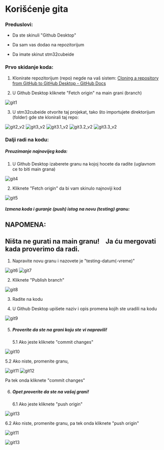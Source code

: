 # Korišćenje gita

### Preduslovi:

- Da ste skinuli "Github Desktop"

- Da sam vas dodao na repozitorijum

- Da imate skinut stm32cubeide

### Prvo skidanje koda:

1. Klonirate repozitorijum (repo) negde na vaš sistem: [Cloning a repository from GitHub to GitHub Desktop - GitHub Docs](https://docs.github.com/en/desktop/adding-and-cloning-repositories/cloning-a-repository-from-github-to-github-desktop)

2. U Github Desktop kliknete "Fetch origin" na main grani (branch)
   
![git1](https://github.com/lazar-popadic/381_2025/blob/main/slike%20za%20readme/git1.PNG)

3. U stm32cubeide otvorite taj projekat, tako što importujete direktorijum (folder) gde ste klonirali taj repo:
   
![git2_v2](https://github.com/lazar-popadic/381_2025/blob/main/slike%20za%20readme/git2_v2.png)
![git3_v2](https://github.com/lazar-popadic/381_2025/blob/main/slike%20za%20readme/git3_v2.png)
![git3.1_v2](https://github.com/lazar-popadic/381_2025/blob/main/slike%20za%20readme/git3.1_v2.png)
![git3.2_v2](https://github.com/lazar-popadic/381_2025/blob/main/slike%20za%20readme/git3.2_v2.png)
![git3.3_v2](https://github.com/lazar-popadic/381_2025/blob/main/slike%20za%20readme/git3.3_v2.png)

### Dalji radi na kodu:

##### Preuzimanje najnovijeg koda:

1. U Github Desktop izaberete granu na kojoj hocete da radite (uglavnom ce to biti main grana)
   
![git4](https://github.com/lazar-popadic/381_2025/blob/main/slike%20za%20readme/git4.PNG)

2. Kliknete "Fetch origin" da bi vam skinulo najnoviji kod
   
![git5](https://github.com/lazar-popadic/381_2025/blob/main/slike%20za%20readme/git5.PNG)

##### Izmena koda i guranje (push) istog na novu (testing) granu:

## NAPOMENA:
## Ništa ne gurati na main granu!    Ja ću mergovati kada proverimo da radi.

1. Napravite novu granu i nazovete je "testing-datum(-vreme)"
   
![git6](https://github.com/lazar-popadic/381_2025/blob/main/slike%20za%20readme/git6.PNG)
![git7](https://github.com/lazar-popadic/381_2025/blob/main/slike%20za%20readme/git7.PNG)

2. Kliknete "Publish branch"
   
![git8](https://github.com/lazar-popadic/381_2025/blob/main/slike%20za%20readme/git8.PNG)

3. Radite na kodu

4. U Github Desktop upišete naziv i opis promena kojih ste uradili na kodu
   
![git9](https://github.com/lazar-popadic/381_2025/blob/main/slike%20za%20readme/git9.PNG)

5. ##### Proverite da ste na grani koju ste vi napravili!
   
   5.1 Ako jeste kliknete "commit changes"
   
![git10](https://github.com/lazar-popadic/381_2025/blob/main/slike%20za%20readme/git10.PNG)
   
   5.2 Ako niste, promenite granu,
   
![git11](https://github.com/lazar-popadic/381_2025/blob/main/slike%20za%20readme/git11.PNG)
![git12](https://github.com/lazar-popadic/381_2025/blob/main/slike%20za%20readme/git12.PNG)
   
   Pa tek onda kliknete "commit changes"

6. ##### Opet proverite da ste na vašoj grani!
   
   6.1 Ako jeste kliknete "push origin"
   
![git13](https://github.com/lazar-popadic/381_2025/blob/main/slike%20za%20readme/git13.PNG)
   
   6.2 Ako niste, promenite granu, pa tek onda kliknete "push origin"
   
![git11](https://github.com/lazar-popadic/381_2025/blob/main/slike%20za%20readme/git11.PNG)

![git13](https://github.com/lazar-popadic/381_2025/blob/main/slike%20za%20readme/git13.PNG)

